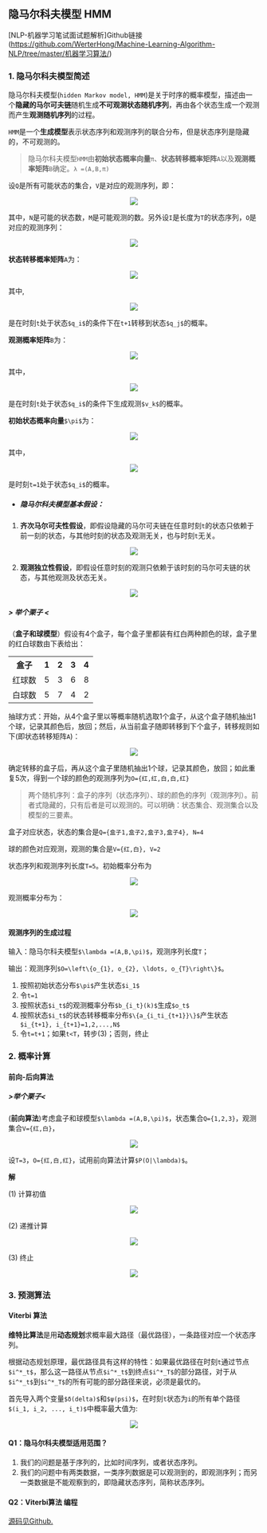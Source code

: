 ## 隐马尔科夫模型 HMM

[NLP-机器学习笔试面试题解析]Github链接(https://github.com/WerterHong/Machine-Learning-Algorithm-NLP/tree/master/机器学习算法/)

### 1. 隐马尔科夫模型简述

隐马尔科夫模型(`hidden Markov model, HMM`)是关于时序的概率模型，描述由一个**隐藏的马尔可夫链**随机生成**不可观测状态随机序列**，再由各个状态生成一个观测而产生**观测随机序列**的过程。

`HMM`是一个**生成模型**表示状态序列和观测序列的联合分布，但是状态序列是隐藏的，不可观测的。

> 隐马尔科夫模型`HMM`由**初始状态概率向量**`π`、**状态转移概率矩阵**`A`以及**观测概率矩阵**`B`确定。`λ =(A,B,π)`

设`Q`是所有可能状态的集合，`V`是对应的观测序列，即：

<p align="center">
<img src="../img/HMM/HMM-18.png" />
</p>

其中，`N`是可能的状态数，`M`是可能观测的数。另外设`I`是长度为`T`的状态序列，`O`是对应的观测序列：

<p align="center">
<img src="../img/HMM/HMM-17.png" />
</p>

**状态转移概率矩阵**`A`为：

<p align="center">
<img src="../img/HMM/HMM-16.png" />
</p>

其中,

<p align="center">
<img src="../img/HMM/HMM-15.png" />
</p>

是在时刻`t`处于状态`$q_i$`的条件下在`t+1`转移到状态`$q_j$`的概率。

**观测概率矩阵**`B`为：

<p align="center">
<img src="../img/HMM/HMM-14.png" />
</p>

其中，

<p align="center">
<img src="../img/HMM/HMM-13.png" />
</p>

是在时刻`t`处于状态`$q_i$`的条件下生成观测`$v_k$`的概率。

**初始状态概率向量**`$\pi$`为：

<p align="center">
<img src="../img/HMM/HMM-12.png" />
</p>

其中，

<p align="center">
<img src="../img/HMM/HMM-11.png" />
</p>

是时刻`t=1`处于状态`$q_i$`的概率。

- ##### 隐马尔科夫模型基本假设：
1. **齐次马尔可夫性假设**，即假设隐藏的马尔可夫链在任意时刻`t`的状态只依赖于前一刻的状态，与其他时刻的状态及观测无关，也与时刻`t`无关。

<p align="center">
<img src="../img/HMM/HMM-10.png" />
</p>

2. **观测独立性假设**，即假设任意时刻的观测只依赖于该时刻的马尔可夫链的状态，与其他观测及状态无关。

<p align="center">
<img src="../img/HMM/HMM-9.png" />
</p>

##### > 举个栗子 <

（**盒子和球模型**）假设有4个盒子，每个盒子里都装有红白两种颜色的球，盒子里的红白球数由下表给出：
<p align="center">
<table>
  <tr>
    <th>盒子</th>
    <th>1</th>
    <th>2</th>
    <th>3</th>
    <th>4</th>
  </tr>
  <tr>
    <td>红球数</td>
    <td>5</td>
    <td>3</td>
    <td>6</td>
    <td>8</td>
  </tr>
  <tr>
    <td>白球数</td>
    <td>5</td>
    <td>7</td>
    <td>4</td>
    <td>2</td>
  </tr>
</table>
</p>

抽球方式：开始，从4个盒子里以等概率随机选取1个盒子，从这个盒子随机抽出1个球，记录其颜色后，放回；然后，从当前盒子随即转移到下个盒子，转移规则如下(即状态转移矩阵`A`)：

<p align="center">
<img src="../img/HMM/HMM-8.png" />
</p>

确定转移的盒子后，再从这个盒子里随机抽出1个球，记录其颜色，放回；如此重复5次，得到一个球的颜色的观测序列为`O={红,红,白,白,红}`

> 两个随机序列：盒子的序列（状态序列）、球的颜色的序列（观测序列）。前者式隐藏的，只有后者是可以观测的。可以明确：状态集合、观测集合以及模型的三要素。

盒子对应状态，状态的集合是`Q={盒子1,盒子2,盒子3,盒子4}, N=4`

球的颜色对应观测，观测的集合是`V={红,白}, V=2`

状态序列和观测序列长度`T=5`。初始概率分布为

<p align="center">
<img src="../img/HMM/HMM-7.png" />
</p>

观测概率分布为：

<p align="center">
<img src="../img/HMM/HMM-6.png" />
</p>

#### 观测序列的生成过程

输入：隐马尔科夫模型`$\lambda =(A,B,\pi)$`，观测序列长度`T`；

输出：观测序列`$O=\left\{o_{1}, o_{2}, \ldots, o_{T}\right\}$`。

1. 按照初始状态分布`$\pi$`产生状态`$i_1$`
2. 令`t=1`
3. 按照状态`$i_t$`的观测概率分布`$b_{i_t}(k)$`生成`$o_t$`
4. 按照状态`$i_t$`的状态转移概率分布`$\{a_{i_ti_{t+1}}\}$`产生状态`$i_{t+1}, i_{t+1}=1,2,...,N$`
5. 令`t=t+1`；如果`t<T`，转步(3)；否则，终止

### 2. 概率计算

#### 前向-后向算法

##### >举个栗子<

(**前向算法**)考虑盒子和球模型`$\lambda =(A,B,\pi)$`，状态集合`Q={1,2,3}`，观测集合`V={红,白}`，

<p align="center">
<img src="../img/HMM/HMM-5.png" />
</p>

设`T=3`，`O={红,白,红}`，试用前向算法计算`$P(O|\lambda)$`。

**解**

(1) 计算初值

<p align="center">
<img src="../img/HMM/HMM-4.png" />
</p>

(2) 递推计算

<p align="center">
<img src="../img/HMM/HMM-3.png" />
</p>

(3) 终止

<p align="center">
<img src="../img/HMM/HMM-2.png" />
</p>

### 3. 预测算法

#### Viterbi 算法

**维特比算法**是用**动态规划**求概率最大路径（最优路径），一条路径对应一个状态序列。

根据动态规划原理，最优路径具有这样的特性：如果最优路径在时刻`t`通过节点`$i^*_t$`，那么这一路径从节点`$i^*_t$`到终点`$i^*_T$`的部分路径，对于从`$i^*_t$`到`$i^*_T$`的所有可能的部分路径来说，必须是最优的。

首先导入两个变量`$δ(delta)$`和`$ψ(psi)$`，在时刻`t`状态为`i`的所有单个路径`$(i_1, i_2, ..., i_t)$`中概率最大值为:

<p align="center">
<img src="../img/HMM/HMM-1.png" />
</p>

#### Q1：隐马尔科夫模型适用范围？

1. 我们的问题是基于序列的，比如时间序列，或者状态序列。
2. 我们的问题中有两类数据，一类序列数据是可以观测到的，即观测序列；而另一类数据是不能观察到的，即隐藏状态序列，简称状态序列。

#### Q2：Viterbi算法 编程

[源码见Github.](https://github.com/WerterHong/Machine-Learning-Algorithm-NLP/blob/master/code/HMM_Viterbi.py)

